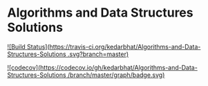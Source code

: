 # Algorithms and Data Structures Solutions

[![Build Status](https://travis-ci.org/kedarbhat/Algorithms-and-Data-Structures-Solutions
.svg?branch=master)](https://travis-ci.org/kedarbhat/Algorithms-and-Data-Structures-Solutions
)

[![codecov](https://codecov.io/gh/kedarbhat/Algorithms-and-Data-Structures-Solutions
/branch/master/graph/badge.svg)](https://codecov.io/gh/TechnionYP5777/project-name)
